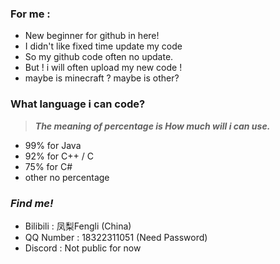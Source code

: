 
### For me :
- New beginner for github in here!
- I didn't like fixed time update my code
- So my github code often no update.
- But ! i will often upload my new code !
- maybe is minecraft ? maybe is other?

### What language i can code?
>***The meaning of percentage is How much will i can use.***
* 99% for Java
* 92% for C++ / C
* 75% for C#
* other no percentage

### ***Find me!***
- Bilibili : 凤梨Fengli (China)
- QQ Number : 18322311051 (Need Password) 
- Discord : Not public for now 
